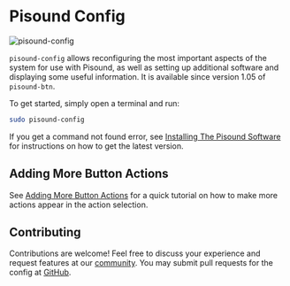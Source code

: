 # Pisound Config
![pisound-config](https://raw.githubusercontent.com/wiki/BlokasLabs/pisound-docs/images/pisound-config.png)

`pisound-config` allows reconfiguring the most important aspects of the system for use with Pisound, as well as setting up additional software and displaying some useful information. It is available since version 1.05 of `pisound-btn`.

To get started, simply open a terminal and run:

```bash
sudo pisound-config
```

If you get a command not found error, see [Installing The Pisound Software](software.md#installing-the-pisound-software) for instructions on how to get the latest version.

## Adding More Button Actions

See [Adding More Button Actions](the-button.md#adding-more-button-actions) for a quick tutorial on how to make more actions appear in the action selection.


## Contributing

Contributions are welcome! Feel free to discuss your experience and request features at our [community](https://community.blokas.io/). You may submit pull requests for the config at [GitHub](https://github.com/BlokasLabs/pisound).
